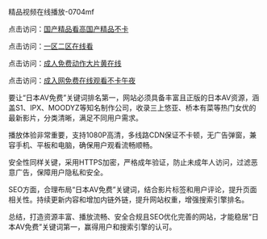 精品视频在线播放-0704mf

点击访问：<a href="https://bsdf-5f5.pages.dev/">国产精品看高国产精品不卡</a>

点击访问：<a href="https://cfad.pages.dev/">一区二区在线看</a>

点击访问：<a href="https://gfd-5xg.pages.dev/">成人免费动作大片黄在线</a>

点击访问：<a href="https://fdhf-454.pages.dev/">成入网免费在线观看不卡午夜</a>


要让“日本AV免费”关键词排名第一，网站必须具备丰富且正版的日本AV资源，涵盖S1、IPX、MOODYZ等知名制作公司，收录三上悠亚、桥本有菜等热门女优的最新影片，分类清晰，满足不同用户需求。

播放体验非常重要，支持1080P高清，多线路CDN保证不卡顿，无广告弹窗，兼容手机、平板和电脑，确保用户观看流畅顺畅。

安全性同样关键，采用HTTPS加密，严格成年验证，防止未成年人访问，过滤恶意广告，保障用户隐私和安全。

SEO方面，合理布局“日本AV免费”关键词，结合影片标签和用户评论，提升页面相关性。持续更新内容和增加内链外链，提升网站权重，增强搜索引擎排名。

总结，打造资源丰富、播放流畅、安全合规且SEO优化完善的网站，才能稳居“日本AV免费”关键词第一，赢得用户和搜索引擎的认可。

<span style="display:none;">[Canonical link](）</span>


